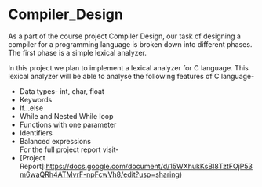 # Compiler_Design
As a part of the course project Compiler Design, our task of designing a compiler for a programming language is broken down into different phases. The first phase is a simple lexical analyzer.

In this project we plan to implement a lexical analyzer for C language. This lexical analyzer will be able to analyse the following features of C language- <br />
  - Data types- int, char, float <br />
  - Keywords <br />
  - If...else <br />
  - While and Nested While loop <br />
  - Functions with one parameter <br />
  - Identifiers <br />
  - Balanced expressions <br />
For the full project report visit-<br /> 
  - [Project Report]:https://docs.google.com/document/d/15WXhukKsBI8TztFOjP53m6waQRh4ATMvrF-npFcwVh8/edit?usp=sharing)
